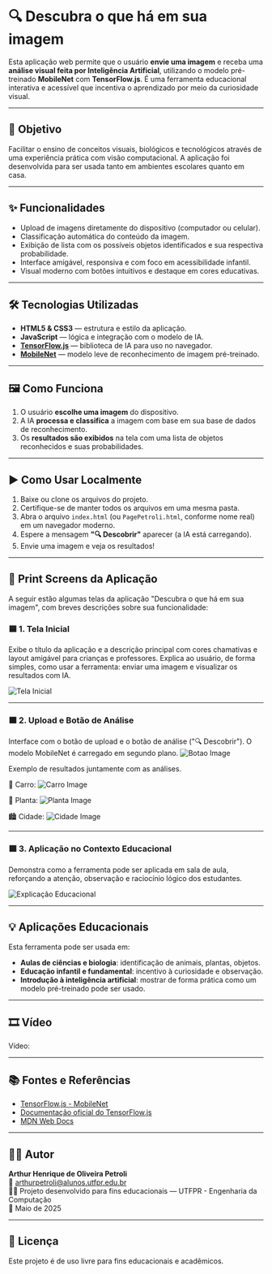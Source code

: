 # 🔍 Descubra o que há em sua imagem

Esta aplicação web permite que o usuário **envie uma imagem** e receba uma **análise visual feita por Inteligência Artificial**, utilizando o modelo pré-treinado **MobileNet** com **TensorFlow.js**. É uma ferramenta educacional interativa e acessível que incentiva o aprendizado por meio da curiosidade visual.

---

## 🎯 Objetivo

Facilitar o ensino de conceitos visuais, biológicos e tecnológicos através de uma experiência prática com visão computacional. A aplicação foi desenvolvida para ser usada tanto em ambientes escolares quanto em casa.

---

## ✨ Funcionalidades

- Upload de imagens diretamente do dispositivo (computador ou celular).
- Classificação automática do conteúdo da imagem.
- Exibição de lista com os possíveis objetos identificados e sua respectiva probabilidade.
- Interface amigável, responsiva e com foco em acessibilidade infantil.
- Visual moderno com botões intuitivos e destaque em cores educativas.

---

## 🛠️ Tecnologias Utilizadas

- **HTML5 & CSS3** — estrutura e estilo da aplicação.
- **JavaScript** — lógica e integração com o modelo de IA.
- **[TensorFlow.js](https://www.tensorflow.org/js)** — biblioteca de IA para uso no navegador.
- **[MobileNet](https://github.com/tensorflow/tfjs-models/tree/master/mobilenet)** — modelo leve de reconhecimento de imagem pré-treinado.

---

## 🖼️ Como Funciona

1. O usuário **escolhe uma imagem** do dispositivo.
2. A IA **processa e classifica** a imagem com base em sua base de dados de reconhecimento.
3. Os **resultados são exibidos** na tela com uma lista de objetos reconhecidos e suas probabilidades.

---

## ▶️ Como Usar Localmente

1. Baixe ou clone os arquivos do projeto.
2. Certifique-se de manter todos os arquivos em uma mesma pasta.
3. Abra o arquivo `index.html` (ou `PagePetroli.html`, conforme nome real) em um navegador moderno.
4. Espere a mensagem **"🔍 Descobrir"** aparecer (a IA está carregando).
5. Envie uma imagem e veja os resultados!

---

## 📸 Print Screens da Aplicação

A seguir estão algumas telas da aplicação "Descubra o que há em sua imagem", com breves descrições sobre sua funcionalidade:

### 🟦 1. Tela Inicial
Exibe o título da aplicação e a descrição principal com cores chamativas e layout amigável para crianças e professores.
Explica ao usuário, de forma simples, como usar a ferramenta: enviar uma imagem e visualizar os resultados com IA.

![Tela Inicial](markdownImage/Captura%20de%20tela%202025-05-04%20115148.png)

---

### 🟧 2. Upload e Botão de Análise
Interface com o botão de upload e o botão de análise ("🔍 Descobrir"). O modelo MobileNet é carregado em segundo plano.
![Botao Image](markdownImage/botao.png)

Exemplo de resultados juntamente com as análises.

🚗 Carro:
![Carro Image](markdownImage/carroAnalise.png)

🌱 Planta:
![Planta Image](markdownImage/plantaAnalise.png)

🏙️ Cidade:
![Cidade Image](markdownImage/cidade.png)

---

### 🟪 3. Aplicação no Contexto Educacional
Demonstra como a ferramenta pode ser aplicada em sala de aula, reforçando a atenção, observação e raciocínio lógico dos estudantes.

![Explicação Educacional](markdownImage/explicAula.png)

---

## 💡 Aplicações Educacionais

Esta ferramenta pode ser usada em:

- **Aulas de ciências e biologia**: identificação de animais, plantas, objetos.
- **Educação infantil e fundamental**: incentivo à curiosidade e observação.
- **Introdução à inteligência artificial**: mostrar de forma prática como um modelo pré-treinado pode ser usado.

---

## 🎞️ Vídeo

Vídeo: 

---

## 📚 Fontes e Referências

- [TensorFlow.js - MobileNet](https://github.com/tensorflow/tfjs-models/tree/master/mobilenet)
- [Documentação oficial do TensorFlow.js](https://www.tensorflow.org/js)
- [MDN Web Docs](https://developer.mozilla.org/)

---

## 👨‍💻 Autor

**Arthur Henrique de Oliveira Petroli**  
📧 arthurpetroli@alunos.utfpr.edu.br  
🧑‍🎓 Projeto desenvolvido para fins educacionais — UTFPR - Engenharia da Computação  
📅 Maio de 2025

---

## 🧠 Licença

Este projeto é de uso livre para fins educacionais e acadêmicos.
